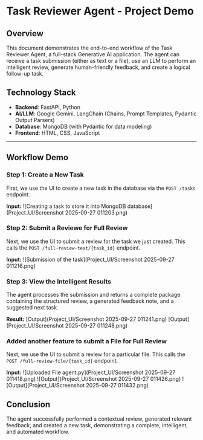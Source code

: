 # Task Reviewer Agent - Project Demo

## Overview
This document demonstrates the end-to-end workflow of the Task Reviewer Agent, a full-stack Generative AI application. The agent can receive a task submission (either as text or a file), use an LLM to perform an intelligent review, generate human-friendly feedback, and create a logical follow-up task.

## Technology Stack
- **Backend**: FastAPI, Python
- **AI/LLM**: Google Gemini, LangChain (Chains, Prompt Templates, Pydantic Output Parsers)
- **Database**: MongoDB (with Pydantic for data modeling)
- **Frontend**: HTML, CSS, JavaScript

---

## Workflow Demo

### Step 1: Create a New Task

First, we use the UI to create a new task in the database via the `POST /tasks` endpoint.

**Input:**
![Creating a task to store it into MongoDB database](Project_UI/Screenshot 2025-09-27 011203.png)


### Step 2: Submit a Reviewe for Full Review

Next, we use the UI to submit a review for the task we just created. This calls the `POST /full-review-text/{task_id}` endpoint.

**Input:**
![Submission of the task](Project_UI/Screenshot 2025-09-27 011216.png)

### Step 3: View the Intelligent Results

The agent processes the submission and returns a complete package containing the structured review, a generated feedback note, and a suggested next task.

**Result:**
[Output](Project_UI/Screenshot 2025-09-27 011241.png)
[Output](Project_UI/Screenshot 2025-09-27 011248.png)

### Added another feature to submit a File for Full Review

Next, we use the UI to submit a review for a particular file. This calls the `POST /full-review-file/{task_id}` endpoint.

**Input:**
![Uploaded File agent.py](Project_UI/Screenshot 2025-09-27 011418.png)
![Output](Project_UI/Screenshot 2025-09-27 011426.png)
![Output](Project_UI/Screenshot 2025-09-27 011432.png)


## Conclusion

The agent successfully performed a contextual review, generated relevant feedback, and created a new task, demonstrating a complete, intelligent, and automated workflow.
